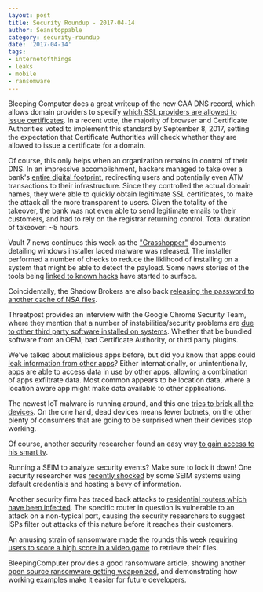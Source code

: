 ```yaml
---
layout: post
title: Security Roundup - 2017-04-14
author: Seanstoppable
category: security-roundup
date: '2017-04-14'
tags:
- internetofthings
- leaks
- mobile
- ransomware
---
```


Bleeping Computer does a great writeup of the new CAA DNS record, which allows
domain providers to specify [which SSL providers are allowed to issue
certificates](https://www.bleepingcomputer.com/news/security/https-certificate-issuance-becomes-more-secure-thanks-to-new-caa-standard/).
In a recent vote, the majority of browser and Certificate Authorities voted to
implement this standard by September 8, 2017, setting the expectation that
Certificate Authorities will check whether they are allowed to issue a
certificate for a domain.

Of course, this only helps when an organization remains in control of their DNS.
In an impressive accomplishment, hackers managed to take over a bank's [entire
digital
footprint](https://www.wired.com/2017/04/hackers-hijacked-banks-entire-online-operation/),
redirecting users and potentially even ATM transactions to their infrastructure.
Since they controlled the actual domain names, they were able to quickly obtain
legitimate SSL certificates, to make the attack all the more transparent to
users. Given the totality of the takeover, the bank was not even able to send
legitimate emails to their customers, and had to rely on the registrar returning
control. Total duration of takeover: ~5 hours.

Vault 7 news continues this week as the
["Grasshopper"](https://www.bleepingcomputer.com/news/security/wikileaks-reveals-grasshopper-cias-builder-for-windows-malware/)
documents detailing windows installer laced malware was released. The installer
performed a number of checks to reduce the liklihood of installing on a system
that might be able to detect the payload. Some news stories of the tools being
[linked to known
hacks](https://www.symantec.com/connect/blogs/longhorn-tools-used-cyberespionage-group-linked-vault-7)
have started to surface.

Coincidentally, the Shadow Brokers are also back [releasing the password to
another cache of NSA files](https://www.schneier.com/blog/archives/2017/04/shadow_brokers_.html).

Threatpost provides an interview with the Google Chrome Security Team, where
they mention that a number of instabilities/security problems are [due to other
third party software installed on
systems](https://threatpost.com/chrome-tackles-friendly-fire-to-keep-browser-safe/124824/).
Whether that be bundled software from an OEM, bad Certificate Authority, or
third party plugins.

We've talked about malicious apps before, but did you know that apps could
[leak information from other
apps](https://www.theatlantic.com/technology/archive/2017/04/when-apps-collude-to-steal-your-data/522177/)?
Either internationally, or unintentionally, apps are able to access data in use
by other apps, allowing a combination of apps exfiltrate data. Most common
appears to be location data, where a location aware app might make data
available to other applications.

The newest IoT malware is running around, and this one [tries to brick all the
devices](https://hackaday.com/2017/04/08/brickerbot-takes-down-your-iot-devices-permanently/).
On the one hand, dead devices means fewer botnets, on the other plenty of
consumers that are going to be surprised when their devices stop working.

Of course, another security researcher found an easy way [to gain access to his
smart
tv](https://www.netsparker.com/blog/web-security/hacking-smart-tv-command-injection/).

Running a SEIM to analyze security events? Make sure to lock it down! One
security researcher was [recently
shocked](https://threatpost.com/researcher-warns-siems-are-weak-link-in-network-security-chain/124864/)
by some SEIM systems using default credentials and hosting a bevy of
information.

Another security firm has traced back attacks to [residential routers which have
been
infected](https://www.wordfence.com/blog/2017/04/home-routers-attacking-wordpress/).
The specific router in question is vulnerable to an attack on a non-typical
port, causing the security researchers to suggest ISPs filter out attacks of
this nature before it reaches their customers.

An amusing strain of ransomware made the rounds this week [requiring users to
score a high score in a video
game](https://arstechnica.com/gaming/2017/04/do-you-want-to-play-a-game-ransomware-asks-for-high-score-instead-of-money/)
to retrieve their files.

BleepingComputer provides a good ransomware article, showing another [open source
ransomware getting
weaponized](https://www.bleepingcomputer.com/news/security/lmaoxus-ransomware-another-case-of-weaponized-open-source-ransomware/),
and demonstrating how working examples make it easier for future developers.

